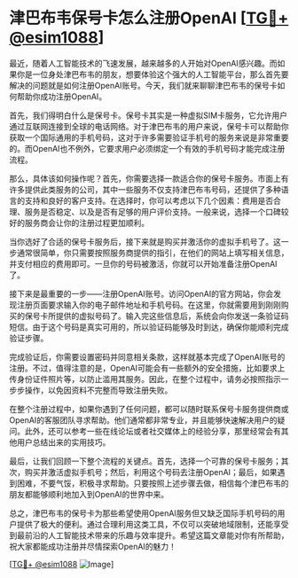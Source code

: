 # 津巴布韦保号卡怎么注册OpenAI [[TG💪+ @esim1088](https://t.me/s/esim1088)]

最近，随着人工智能技术的飞速发展，越来越多的人开始对OpenAI感兴趣。而如果你是一位身处津巴布韦的朋友，想要体验这个强大的人工智能平台，那么首先要解决的问题就是如何注册OpenAI账号。今天，我们就来聊聊津巴布韦的保号卡如何帮助你成功注册OpenAI。

首先，我们得明白什么是保号卡。保号卡其实是一种虚拟SIM卡服务，它允许用户通过互联网连接到全球的电话网络。对于津巴布韦的用户来说，保号卡可以帮助你获取一个国际通用的手机号码，这对于许多需要验证手机号的服务来说是非常重要的。而OpenAI也不例外，它要求用户必须绑定一个有效的手机号码才能完成注册流程。

那么，具体该如何操作呢？首先，你需要选择一款适合你的保号卡服务。市面上有许多提供此类服务的公司，其中一些服务不仅支持津巴布韦号码，还提供了多种语言的支持和良好的客户支持。在选择时，你可以考虑以下几个因素：费用是否合理、服务是否稳定、以及是否有足够的用户评价支持。一般来说，选择一个口碑较好的服务商会让你的注册过程更加顺利。

当你选好了合适的保号卡服务后，接下来就是购买并激活你的虚拟手机号了。这一步通常很简单，你只需要按照服务商提供的指引，在他们的网站上填写相关信息，并支付相应的费用即可。一旦你的号码被激活，你就可以开始准备注册OpenAI了。

接下来是最重要的一步——注册OpenAI账号。访问OpenAI的官方网站，你会发现注册页面要求输入你的电子邮件地址和手机号码。在这里，你就需要用到刚刚购买的保号卡所提供的虚拟号码了。输入完这些信息后，系统会向你发送一条验证码短信。由于这个号码是真实可用的，所以验证码能够及时到达，确保你能顺利完成验证步骤。

完成验证后，你需要设置密码并同意相关条款，这样就基本完成了OpenAI账号的注册。不过，值得注意的是，OpenAI可能会有一些额外的安全措施，比如要求上传身份证件照片等，以防止滥用其服务。因此，在整个过程中，请务必按照指示一步步操作，以免因资料不完整而导致注册失败。

在整个注册过程中，如果你遇到了任何问题，都可以随时联系保号卡服务提供商或OpenAI的客服团队寻求帮助。他们通常都非常专业，并且能够快速解决用户的疑问。此外，还可以参考一些在线论坛或者社交媒体上的经验分享，那里经常会有其他用户总结出来的实用技巧。

最后，让我们回顾一下整个流程的关键点。首先，选择一个可靠的保号卡服务；其次，购买并激活虚拟手机号；然后，利用这个号码去注册OpenAI；最后，如果遇到困难，不要气馁，积极寻求帮助。只要按照上述步骤去做，相信每个津巴布韦的朋友都能够顺利地加入到OpenAI的世界中来。

总之，津巴布韦的保号卡为那些希望使用OpenAI服务但又缺乏国际手机号码的用户提供了极大的便利。通过合理利用这类工具，不仅可以突破地域限制，还能享受到最前沿的人工智能技术带来的乐趣与效率提升。希望这篇文章能对你有所帮助，祝大家都能成功注册并尽情探索OpenAI的魅力！

[[TG💪+ @esim1088](https://t.me/s/esim1088) ![Image](https://i.postimg.cc/4NQfJmqS/Snipaste-2025-05-13-00-14-12.png)]